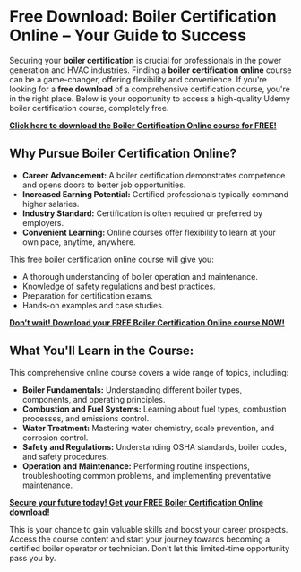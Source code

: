 # Free Download: Boiler Certification Online – Your Guide to Success

Securing your **boiler certification** is crucial for professionals in the power generation and HVAC industries. Finding a **boiler certification online** course can be a game-changer, offering flexibility and convenience. If you're looking for a **free download** of a comprehensive certification course, you're in the right place. Below is your opportunity to access a high-quality Udemy boiler certification course, completely free.

[**Click here to download the Boiler Certification Online course for FREE!**](https://udemywork.com/boiler-certification-online)

## Why Pursue Boiler Certification Online?

*   **Career Advancement:** A boiler certification demonstrates competence and opens doors to better job opportunities.
*   **Increased Earning Potential:** Certified professionals typically command higher salaries.
*   **Industry Standard:** Certification is often required or preferred by employers.
*   **Convenient Learning:** Online courses offer flexibility to learn at your own pace, anytime, anywhere.

This free boiler certification online course will give you:

*   A thorough understanding of boiler operation and maintenance.
*   Knowledge of safety regulations and best practices.
*   Preparation for certification exams.
*   Hands-on examples and case studies.

[**Don’t wait! Download your FREE Boiler Certification Online course NOW!**](https://udemywork.com/boiler-certification-online)

## What You'll Learn in the Course:

This comprehensive online course covers a wide range of topics, including:

*   **Boiler Fundamentals:** Understanding different boiler types, components, and operating principles.
*   **Combustion and Fuel Systems:** Learning about fuel types, combustion processes, and emissions control.
*   **Water Treatment:** Mastering water chemistry, scale prevention, and corrosion control.
*   **Safety and Regulations:** Understanding OSHA standards, boiler codes, and safety procedures.
*   **Operation and Maintenance:** Performing routine inspections, troubleshooting common problems, and implementing preventative maintenance.

[**Secure your future today! Get your FREE Boiler Certification Online download!**](https://udemywork.com/boiler-certification-online)

This is your chance to gain valuable skills and boost your career prospects. Access the course content and start your journey towards becoming a certified boiler operator or technician. Don't let this limited-time opportunity pass you by.
